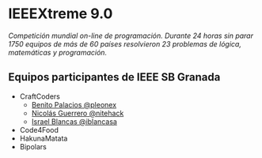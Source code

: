 # IEEEXtreme 9.0
*Competición mundial on-line de programación. Durante 24 horas sin parar 1750 equipos de más de 60 países resolvieron 23 problemas de lógica, matemáticas y programación.*

## Equipos participantes de IEEE SB Granada
* CraftCoders
  * [Benito Palacios @pleonex](https://github.com/pleonex)
  * [Nicolás Guerrero @nitehack](https://github.com/nitehack)
  * [Israel Blancas @iblancasa](https://github.com/iblancasa)
* Code4Food
* HakunaMatata
* Bipolars
